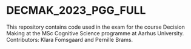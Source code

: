 # DECMAK_2023_PGG_FULL
This repository contains code used in the exam for the course Decision Making at the MSc Cognitive Science programme at Aarhus University. Contributors: Klara Fomsgaard and Pernille Brams.
